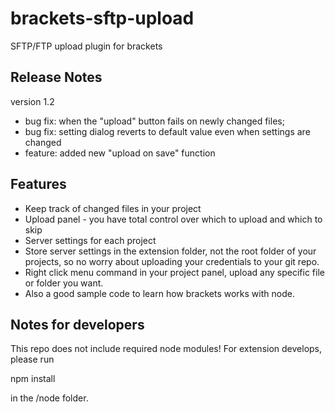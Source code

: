 brackets-sftp-upload
====================

SFTP/FTP upload plugin for brackets

## Release Notes ##
version 1.2

- bug fix:  when the "upload" button fails on newly changed files;
- bug fix: setting dialog reverts to default value even when settings are changed
- feature: added new "upload on save" function


## Features ##

* Keep track of changed files in your project
* Upload panel - you have total control over which to upload and which to skip
* Server settings for each project
* Store server settings in the extension folder, not the root folder of your projects, so no worry about uploading your credentials to your git repo.
* Right click menu command in your project panel, upload any specific file or folder you want.  
* Also a good sample code to learn how brackets works with node.

## Notes for developers ##

This repo does not include required node modules! For extension develops, please run 

npm install

in the /node folder.